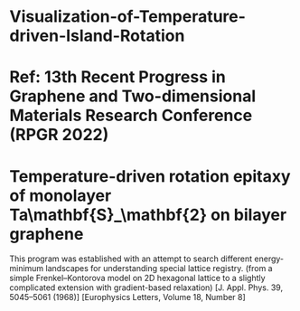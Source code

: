 # Visualization-of-Temperature-driven-Island-Rotation

# Ref: 13th Recent Progress in Graphene and Two-dimensional Materials Research Conference (RPGR 2022) 
# Temperature-driven rotation epitaxy of monolayer Ta\mathbf{S}_\mathbf{2} on bilayer graphene

This program was established with an attempt to search different energy-minimum landscapes for understanding special lattice registry.
(from a simple Frenkel–Kontorova model on 2D hexagonal lattice to a slightly complicated extension with gradient-based relaxation)
[J. Appl. Phys. 39, 5045–5061 (1968)]
[Europhysics Letters, Volume 18, Number 8]

